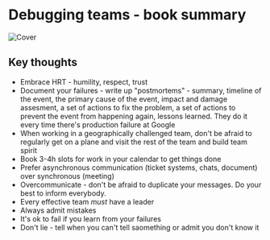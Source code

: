 # Debugging teams - book summary

![Cover](http://akamaicovers.oreilly.com/images/0636920042372/lrg.jpg)

## Key thoughts

* Embrace HRT - humility, respect, trust
* Document your failures - write up "postmortems" - summary, timeline of the event, the primary cause of the event, impact and damage assesment, a set of actions to fix the problem, a set of actions to prevent the event from happening again, lessons learned. They do it every time there's production failure at Google
* When working in a geographically challenged team, don't be afraid to regularly get on a plane and visit the rest of the team and build team spirit
* Book 3-4h slots for work in your calendar to get things done
* Prefer asynchronous communication (ticket systems, chats, document) over synchronous (meeting)
* Overcommunicate - don't be afraid to duplicate your messages. Do your best to inform everybody.
* Every effective team *must* have a leader
* Always admit mistakes
* It's ok to fail if you learn from your failures
* Don't lie - tell when you can't tell saomething or admit you don't know it
